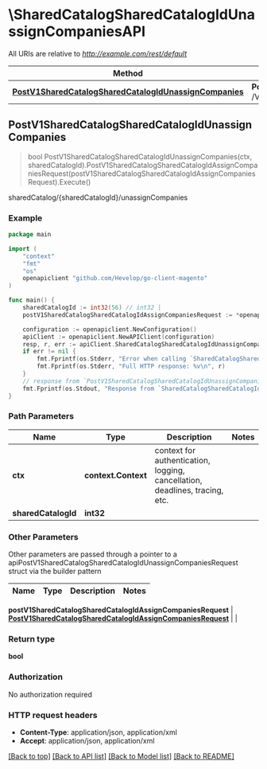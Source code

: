 # \SharedCatalogSharedCatalogIdUnassignCompaniesAPI

All URIs are relative to *http://example.com/rest/default*

Method | HTTP request | Description
------------- | ------------- | -------------
[**PostV1SharedCatalogSharedCatalogIdUnassignCompanies**](SharedCatalogSharedCatalogIdUnassignCompaniesAPI.md#PostV1SharedCatalogSharedCatalogIdUnassignCompanies) | **Post** /V1/sharedCatalog/{sharedCatalogId}/unassignCompanies | sharedCatalog/{sharedCatalogId}/unassignCompanies



## PostV1SharedCatalogSharedCatalogIdUnassignCompanies

> bool PostV1SharedCatalogSharedCatalogIdUnassignCompanies(ctx, sharedCatalogId).PostV1SharedCatalogSharedCatalogIdAssignCompaniesRequest(postV1SharedCatalogSharedCatalogIdAssignCompaniesRequest).Execute()

sharedCatalog/{sharedCatalogId}/unassignCompanies



### Example

```go
package main

import (
	"context"
	"fmt"
	"os"
	openapiclient "github.com/Hevelop/go-client-magento"
)

func main() {
	sharedCatalogId := int32(56) // int32 | 
	postV1SharedCatalogSharedCatalogIdAssignCompaniesRequest := *openapiclient.NewPostV1SharedCatalogSharedCatalogIdAssignCompaniesRequest([]openapiclient.CompanyDataCompanyInterface{*openapiclient.NewCompanyDataCompanyInterface([]string{"Street_example"}, int32(123), int32(123), "RejectReason_example", "RejectedAt_example", int32(123))}) // PostV1SharedCatalogSharedCatalogIdAssignCompaniesRequest |  (optional)

	configuration := openapiclient.NewConfiguration()
	apiClient := openapiclient.NewAPIClient(configuration)
	resp, r, err := apiClient.SharedCatalogSharedCatalogIdUnassignCompaniesAPI.PostV1SharedCatalogSharedCatalogIdUnassignCompanies(context.Background(), sharedCatalogId).PostV1SharedCatalogSharedCatalogIdAssignCompaniesRequest(postV1SharedCatalogSharedCatalogIdAssignCompaniesRequest).Execute()
	if err != nil {
		fmt.Fprintf(os.Stderr, "Error when calling `SharedCatalogSharedCatalogIdUnassignCompaniesAPI.PostV1SharedCatalogSharedCatalogIdUnassignCompanies``: %v\n", err)
		fmt.Fprintf(os.Stderr, "Full HTTP response: %v\n", r)
	}
	// response from `PostV1SharedCatalogSharedCatalogIdUnassignCompanies`: bool
	fmt.Fprintf(os.Stdout, "Response from `SharedCatalogSharedCatalogIdUnassignCompaniesAPI.PostV1SharedCatalogSharedCatalogIdUnassignCompanies`: %v\n", resp)
}
```

### Path Parameters


Name | Type | Description  | Notes
------------- | ------------- | ------------- | -------------
**ctx** | **context.Context** | context for authentication, logging, cancellation, deadlines, tracing, etc.
**sharedCatalogId** | **int32** |  | 

### Other Parameters

Other parameters are passed through a pointer to a apiPostV1SharedCatalogSharedCatalogIdUnassignCompaniesRequest struct via the builder pattern


Name | Type | Description  | Notes
------------- | ------------- | ------------- | -------------

 **postV1SharedCatalogSharedCatalogIdAssignCompaniesRequest** | [**PostV1SharedCatalogSharedCatalogIdAssignCompaniesRequest**](PostV1SharedCatalogSharedCatalogIdAssignCompaniesRequest.md) |  | 

### Return type

**bool**

### Authorization

No authorization required

### HTTP request headers

- **Content-Type**: application/json, application/xml
- **Accept**: application/json, application/xml

[[Back to top]](#) [[Back to API list]](../README.md#documentation-for-api-endpoints)
[[Back to Model list]](../README.md#documentation-for-models)
[[Back to README]](../README.md)

